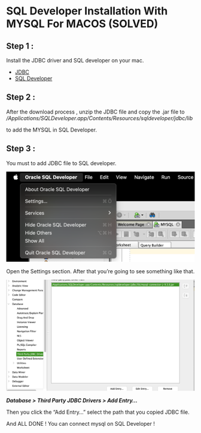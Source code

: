 # SQL Developer Installation With MYSQL For MACOS (SOLVED)

## Step 1 :

Install the JDBC driver and SQL developer on your mac.

- [JDBC](https://dev.mysql.com/downloads/connector/j/)
- [SQL Developer](https://www.oracle.com/database/sqldeveloper/technologies/download/)

## Step 2 :

After the download process , unzip the JDBC file and copy the .jar file to */Applications/SQLDeveloper.app/Contents/Resources/sqldeveloper/jdbc/lib* 

to add the MYSQL in SQL Developer.

## Step 3 :

You must to add JDBC file to SQL developer. 

![Screen Shot 2025-08-21 at 13.02.01 PM.png](Sql_Dev_Mysql/1.png)

Open the Settings section. After that you’re going to see something like that. 

 

![Screen Shot 2025-08-21 at 13.03.45 PM.png](Sql_Dev_Mysql/2.png)

***Database > Third Party JDBC Drivers > Add Entry…***

Then you click the “Add Entry…” select the path that you copied JDBC file.

And ALL DONE ! You can connect mysql on SQL Developer !